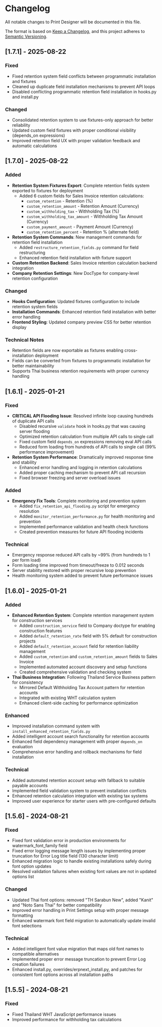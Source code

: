 # Changelog

All notable changes to Print Designer will be documented in this file.

The format is based on [Keep a Changelog](https://keepachangelog.com/en/1.0.0/),
and this project adheres to [Semantic Versioning](https://semver.org/spec/v2.0.0.html).

## [1.7.1] - 2025-08-22

### Fixed
- Fixed retention system field conflicts between programmatic installation and fixtures
- Cleaned up duplicate field installation mechanisms to prevent API loops
- Disabled conflicting programmatic retention field installation in hooks.py and install.py

### Changed
- Consolidated retention system to use fixtures-only approach for better reliability
- Updated custom field fixtures with proper conditional visibility (depends_on expressions)
- Improved retention field UX with proper validation feedback and automatic calculations

## [1.7.0] - 2025-08-22

### Added
- **Retention System Fixtures Export**: Complete retention fields system exported to fixtures for deployment
  - Added 6 custom fields for Sales Invoice retention calculations:
    - `custom_retention` - Retention (%) 
    - `custom_retention_amount` - Retention Amount (Currency)
    - `custom_withholding_tax` - Withholding Tax (%)
    - `custom_withholding_tax_amount` - Withholding Tax Amount (Currency)
    - `custom_payment_amount` - Payment Amount (Currency)
    - `custom_retention_percent` - Retention % (alternate field)
- **Retention System Commands**: New management commands for retention field installation
  - Added `restructure_retention_fields.py` command for field restructuring
  - Enhanced retention field installation with fixture support
- **Custom Retention Backend**: Sales Invoice retention calculation backend integration
- **Company Retention Settings**: New DocType for company-level retention configuration

### Changed
- **Hooks Configuration**: Updated fixtures configuration to include retention system fields
- **Installation Commands**: Enhanced retention field installation with better error handling
- **Frontend Styling**: Updated company preview CSS for better retention display

### Technical Notes
- Retention fields are now exportable as fixtures enabling cross-installation deployment
- Fields can be converted from fixtures to programmatic installation for better maintainability
- Supports Thai business retention requirements with proper currency handling

## [1.6.1] - 2025-01-21

### Fixed
- **CRITICAL API Flooding Issue**: Resolved infinite loop causing hundreds of duplicate API calls
  - Disabled recursive `validate` hook in hooks.py that was causing server flooding
  - Optimized retention calculation from multiple API calls to single call
  - Fixed custom field `depends_on` expressions removing eval API calls
  - Reduced form loading from hundreds of API calls to single call (99% performance improvement)
- **Retention System Performance**: Dramatically improved response time and stability
  - Enhanced error handling and logging in retention calculations  
  - Added proper caching mechanism to prevent API call recursion
  - Fixed browser freezing and server overload issues

### Added
- **Emergency Fix Tools**: Complete monitoring and prevention system
  - Added `fix_retention_api_flooding.py` script for emergency resolution
  - Added `monitor_retention_performance.py` for health monitoring and prevention
  - Implemented performance validation and health check functions
  - Created prevention measures for future API flooding incidents

### Technical
- Emergency response reduced API calls by ~99% (from hundreds to 1 per form load)
- Form loading time improved from timeout/freeze to 0.012 seconds
- Server stability restored with proper recursive loop prevention
- Health monitoring system added to prevent future performance issues

## [1.6.0] - 2025-01-21

### Added
- **Enhanced Retention System**: Complete retention management system for construction services
  - Added `construction_service` field to Company doctype for enabling construction features
  - Added `default_retention_rate` field with 5% default for construction projects
  - Added `default_retention_account` field for retention liability management
  - Added `custom_retention` and `custom_retention_amount` fields to Sales Invoice
  - Implemented automated account discovery and setup functions
  - Created comprehensive validation and checking system
- **Thai Business Integration**: Following Thailand Service Business pattern for consistency
  - Mirrored Default Withholding Tax Account pattern for retention accounts
  - Integrated with existing WHT calculation system
  - Enhanced client-side caching for performance optimization

### Enhanced
- Improved installation command system with `install_enhanced_retention_fields.py`
- Added intelligent account search functionality for retention accounts
- Enhanced field dependency management with proper `depends_on` evaluation
- Comprehensive error handling and rollback mechanisms for field installation

### Technical
- Added automated retention account setup with fallback to suitable payable accounts
- Implemented field validation system to prevent installation conflicts
- Enhanced retention calculation integration with existing tax systems
- Improved user experience for starter users with pre-configured defaults

## [1.5.6] - 2024-08-21

### Fixed
- Fixed font validation error in production environments for watermark_font_family field
- Fixed error logging message length issues by implementing proper truncation for Error Log title field (130 character limit)
- Enhanced migration logic to handle existing installations safely during font option updates
- Resolved validation failures when existing font values are not in updated options list

### Changed
- Updated Thai font options: removed "TH Sarabun New", added "Kanit" and "Noto Sans Thai" for better compatibility
- Improved error handling in Print Settings setup with proper message formatting
- Enhanced watermark font field migration to automatically update invalid font selections

### Technical
- Added intelligent font value migration that maps old font names to compatible alternatives
- Implemented proper error message truncation to prevent Error Log creation failures
- Enhanced install.py, overrides/erpnext_install.py, and patches for consistent font options across all installation paths

## [1.5.5] - 2024-08-21

### Fixed
- Fixed Thailand WHT JavaScript performance issues
- Improved performance for withholding tax calculations
